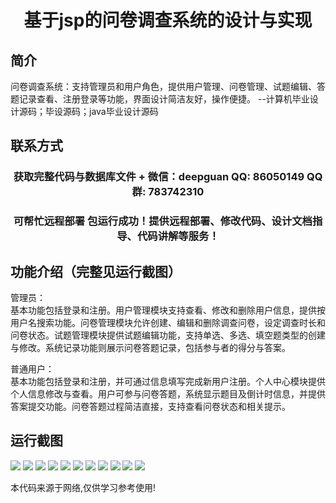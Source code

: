 <p><h1 align="center">基于jsp的问卷调查系统的设计与实现</h1></p>

## 简介
问卷调查系统：支持管理员和用户角色，提供用户管理、问卷管理、试题编辑、答题记录查看、注册登录等功能，界面设计简洁友好，操作便捷。    --计算机毕业设计源码；毕设源码；java毕业设计源码


## 联系方式
<p><h3 align="center">获取完整代码与数据库文件 + 微信：deepguan QQ: 86050149 QQ群: 783742310</h3></p>
<p><h3 align="center">可帮忙远程部署 包运行成功！提供远程部署、修改代码、设计文档指导、代码讲解等服务！</h3></p>

## 功能介绍（完整见运行截图）
管理员：  
基本功能包括登录和注册。用户管理模块支持查看、修改和删除用户信息，提供按用户名搜索功能。问卷管理模块允许创建、编辑和删除调查问卷，设定调查时长和问卷状态。试题管理模块提供试题编辑功能，支持单选、多选、填空题类型的创建与修改。系统记录功能则展示问卷答题记录，包括参与者的得分与答案。  

普通用户：  
基本功能包括登录和注册，并可通过信息填写完成新用户注册。个人中心模块提供个人信息修改与查看。用户可参与问卷答题，系统显示题目及倒计时信息，并提供答案提交功能。问卷答题过程简洁直接，支持查看问卷状态和相关提示。


## 运行截图
![](https://bs-1329754181.cos.ap-shanghai.myqcloud.com/ssm/QuestionnaireSurveySystemBasedOnJsp/img/001.jpg)
![](https://bs-1329754181.cos.ap-shanghai.myqcloud.com/ssm/QuestionnaireSurveySystemBasedOnJsp/img/002.jpg)
![](https://bs-1329754181.cos.ap-shanghai.myqcloud.com/ssm/QuestionnaireSurveySystemBasedOnJsp/img/003.jpg)
![](https://bs-1329754181.cos.ap-shanghai.myqcloud.com/ssm/QuestionnaireSurveySystemBasedOnJsp/img/004.jpg)
![](https://bs-1329754181.cos.ap-shanghai.myqcloud.com/ssm/QuestionnaireSurveySystemBasedOnJsp/img/005.jpg)
![](https://bs-1329754181.cos.ap-shanghai.myqcloud.com/ssm/QuestionnaireSurveySystemBasedOnJsp/img/006.jpg)
![](https://bs-1329754181.cos.ap-shanghai.myqcloud.com/ssm/QuestionnaireSurveySystemBasedOnJsp/img/007.jpg)
![](https://bs-1329754181.cos.ap-shanghai.myqcloud.com/ssm/QuestionnaireSurveySystemBasedOnJsp/img/008.jpg)
![](https://bs-1329754181.cos.ap-shanghai.myqcloud.com/ssm/QuestionnaireSurveySystemBasedOnJsp/img/009.jpg)
![](https://bs-1329754181.cos.ap-shanghai.myqcloud.com/ssm/QuestionnaireSurveySystemBasedOnJsp/img/010.jpg)
![](https://bs-1329754181.cos.ap-shanghai.myqcloud.com/ssm/QuestionnaireSurveySystemBasedOnJsp/img/011.jpg)

<p>本代码来源于网络,仅供学习参考使用!</p>
